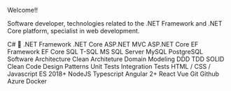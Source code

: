 Welcome!!

Software developer, technologies related to the .NET Framework and .NET Core platform, specialist in web development.

C# 🖤
.NET Framework
.NET Core
ASP.NET MVC
ASP.NET Core
EF Framework
EF Core
SQL
T-SQL
MS SQL Server
MySQL
PostgreSQL
Software Architecture
Clean Architeture
Domain Modeling
DDD
TDD
SOLID
Clean Code
Design Patterns
Unit Tests
Integration Tests
HTML / CSS / Javascript
ES 2018+
NodeJS
Typescript
Angular 2+
React
Vue
Git
Github
Azure
Docker

